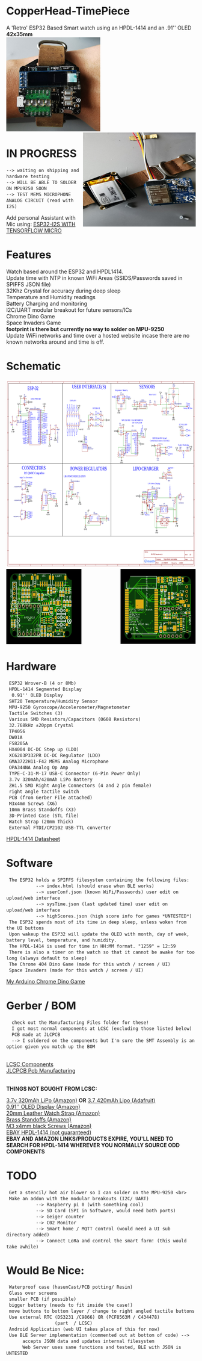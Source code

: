 # CopperHead-TimePiece
A 'Retro' ESP32 Based Smart watch using an HPDL-1414 and an .91'' OLED <br>**42x35mm**<br>
<img src="https://github.com/caleb221/CopperHead-TimePiece/blob/main/img/testPCB2.jpg"
     width ="250" height="250">
<img src="https://github.com/caleb221/CopperHead-TimePiece/blob/main/img/espTesterPCB1.jpg"
     width ="300" height="250" style="float:right">
# IN PROGRESS
    --> waiting on shipping and hardware testing
    --> WILL BE ABLE TO SOLDER ON MPU9250 SOON
    --> TEST MEMS MICROPHONE ANALOG CIRCUIT (read with I2S)
        
  Add personal Assistant with Mic using:
  <a href="https://www.survivingwithandroid.com/esp32-tensorflow-micro-speech-i2s-external-microphone/">ESP32-I2S WITH TENSORFLOW MICRO</a>

# Features
  Watch based around the ESP32 and HPDL1414. <br>
  Update time with NTP in known WiFi Areas (SSIDS/Passwords saved in SPIFFS JSON file) <br>
  32Khz Crystal for accuracy during deep sleep<br>
  Temperature and Humidity readings <br>
  Battery Charging and monitoring <br>
  I2C/UART modular breakout for future sensors/ICs <br>
  Chrome Dino Game  <br>
  Space Invaders Game <br>
   **footprint is there but currently no way to solder on MPU-9250** <br>
   Update WiFi networks and time over a hosted website incase there are no known networks around and time is off.
   
# Schematic
<img src="https://github.com/caleb221/CopperHead-TimePiece/blob/main/img/Schematic_esp32SmartWatch_2021-07-22.png" width="700" height="500">  
  <img src="https://github.com/caleb221/CopperHead-TimePiece/blob/main/img/cleanGreenFRONT.svg" width="200" height ="200">
  <img src="https://github.com/caleb221/CopperHead-TimePiece/blob/main/img/cleanGreenBACK.svg" width="200" height ="200" style="float:right">
       
# Hardware
     ESP32 Wrover-B (4 or 8Mb) 
     HPDL-1414 Segmented Display  
      0.91'' OLED Display 
     SHT20 Temperature/Humidity Sensor 
     MPU-9250 Gyroscope/Accelerometer/Magnetometer 
     Tactile Switches (3) 
     Various SMD Resistors/Capacitors (0608 Resistors)
     32.768kHz ±20ppm Crystal
     TP4056 
     DW01A  
     FS8205A
     HX4004 DC-DC Step up (LDO) 
     XC6203P332PR DC-DC Regulator (LDO)
     GMA3722H11-F42 MEMS Analog Microphone
     OPA344NA Analog Op Amp
     TYPE-C-31-M-17 USB-C Connector (6-Pin Power Only) 
     3.7v 320mAh/420mAh LiPo Battery
     ZH1.5 SMD Right Angle Connectors (4 and 2 pin female)  
     right angle tactile switch 
     PCB (from Gerber File attached)
     M3x4mm Screws (X6)
     10mm Brass Standoffs (X3)
     3D-Printed Case (STL file)
     Watch Strap (20mm Thick)
     External FTDI/CP2102 USB-TTL converter
     
 <a href ="http://www.farnell.com/datasheets/76528.pdf">HPDL-1414 Datasheet</a>

# Software
     The ESP32 holds a SPIFFS filesystem containing the following files:
               --> index.html (should erase when BLE works) 
               --> userConf.json (known WiFi/Passwords) user edit on upload/web interface
               --> sysTime.json (last updated time) user edit on upload/web interface
               --> highScores.json (high score info for games *UNTESTED*)
     The ESP32 spends most of its time in deep sleep, unless woken from the UI buttons
     Upon wakeup the ESP32 will update the OLED with month, day of week, battery level, temperature, and humidity.
     The HPDL-1414 is used for time in HH:MM format. "1259" = 12:59
     There is also a timer on the watch so that it cannot be awake for too long (always default to sleep)
     The Chrome 404 Dino Game (made for this watch / screen / UI)
     Space Invaders (made for this watch / screen / UI)
     
     
   <a href="https://github.com/caleb221/ArduinoChromeDinoGame">My Arduino  Chrome Dino Game</a> 
     
     
    
            
# Gerber / BOM
      check out the Manufacturing Files folder for these!
      I got most normal components at LCSC (excluding those listed below)
      PCB made at JLCPCB
      --> I soldered on the components but I'm sure the SMT Assembly is an option given you match up the BOM
 <br>
 <a href="https://lcsc.com/">LCSC Components</a><br>
 <a href="https://jlcpcb.com/">JLCPCB Pcb Manufacturing</a>
 <br><br>
 
  **THINGS NOT BOUGHT FROM LCSC:** 
 
 <a href ="https://www.amazon.com/dp/B08215N9R8/ref=emc_b_5_t" >3.7v 320mAh LiPo (Amazon)</a>
 **OR**
 <a href = "https://www.adafruit.com/product/4236">3.7 420mAh Lipo (Adafruit)</a><br>
 <a href ="https://www.amazon.com/dp/B08NGL1PQ2?psc=1&ref=ppx_yo2_dt_b_product_details">0.91'' OLED Display (Amazon)</a><br>
 <a href ="https://www.amazon.com/dp/B076BNC876?psc=1&ref=ppx_yo2_dt_b_product_details"> 20mm Leather Watch Strap (Amazon) </a><br>
 <a href="https://www.amazon.com/Uxcell-a14050600ux1057-Female-Hexagon-Standoff/dp/B00NQ87PVK/ref=sr_1_1?dchild=1&keywords=Spacers&pd_rd_r=28e88884-33a1-49d9-b134-ab3fc683e599&pd_rd_w=Q4tF6&pd_rd_wg=61MQw&pf_rd_p=b4950e17-f2f6-494c-bba5-69a9d0aa3887&pf_rd_r=N3VR7BWXXMX8RAYR7R4Y&pid=FPrDztn&qid=1626448252&refinements=p_n_feature_twenty-three_browse-bin%3A19047482011%2Cp_n_feature_twenty_browse-bin%3A17420943011%2Cp_n_feature_twenty-eight_browse-bin%3A19043863011&s=industrial&sr=1-1"> Brass Standoffs (Amazon)</a><br>
 <a href ="https://www.amazon.com/10-M3-0-5-4mm-Countersunk-MonsterBolts/dp/B07983R7XC/ref=sr_1_1?dchild=1&keywords=Screws&pd_rd_r=509f2999-5a08-4e05-b24d-96c01ce9655b&pd_rd_w=dPIOh&pd_rd_wg=l7pkf&pf_rd_p=b4950e17-f2f6-494c-bba5-69a9d0aa3887&pf_rd_r=51BNB60JH1W9VNP5C807&pid=ONAxByd&qid=1626448556&refinements=p_n_feature_fourteen_browse-bin%3A11434052011%2Cp_n_feature_two_browse-bin%3A2292860011%2Cp_n_feature_twenty-eight_browse-bin%3A19043855011%2Cp_n_feature_thirteen_browse-bin%3A15245615011&s=industrial&sr=1-1">M3 x4mm black Screws (Amazon)</a><br>
 <a href ="https://www.ebay.com/itm/303806129405?ssPageName=STRK%3AMEBIDX%3AIT&_trksid=p2060353.m2749.l2649"> EBAY HPDL-1414 (not guaranteed)</a><br>**EBAY AND AMAZON LINKS/PRODUCTS EXPIRE, YOU'LL NEED TO SEARCH FOR HPDL-1414 WHEREVER YOU NORMALLY SOURCE ODD COMPONENTS**<br> 
 
 
# TODO
     Get a stencil/ hot air blower so I can solder on the MPU-9250 <br>
     Make an addon with the modular breakouts (I2C/ UART)
               --> Raspberry pi 0 (with something cool)
               --> SD Card (SPI in Software, would need both ports)
               --> Geiger counter
               --> C02 Monitor
               --> Smart home / MQTT control (would need a UI sub directory added)
               --> Connect LoRa and control the smart farm! (this would take awhile)
# Would Be Nice:
     Waterproof case (hasunCast/PCB potting/ Resin)
     Glass over screens
     smaller PCB (if possible)
     bigger battery (needs to fit inside the case!)
     move buttons to bottom layer / change to right angled tactile buttons
     Use external RTC (DS3231 /C9866) OR (PCF8563M / C434478)
                      (part  / LCSC)
     Android Application (web UI takes place of this for now)
     Use BLE Server implementation (commented out at bottom of code) --> 
          accepts JSON data and updates internal filesystem
          Web Server uses same functions and tested, BLE with JSON is UNTESTED
